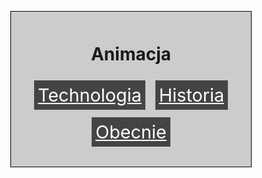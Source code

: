 
<html>
<head>
  <meta charset="utf-8">
  <title>Animacja</title>
  <style>
    body {
      background-image: url(https://github.com/HistoriaAnimacjiP/HistoriaAnimacjiP.github.io/blob/main/tablet.png);
      background-size: cover;
      background-repeat: no-repeat;
      background-position: center up; /* Dodana linia */
    }
    .container {
      width: 360px;
      margin: 30px auto;
      background-color: #ccc;
      padding: 12px;
      text-align: center;
      border: 1px solid black;
    }
    .word-box {
      display: inline-block;
      background-color: #444;
      color: white;
      padding: 6px;
      margin: 6px;
      font-size: 28.8px;
    }
    nav {
      display: flex;
      justify-content: space-around;
      margin-top: 24px;
    }
    nav a {
      text-decoration: none;
      color: white;
      font-size: 28.8px;
    }
  </style>
</head>
<body>
  <div class="container">
    <h1>Animacja</h1>
    <p>
      <a href="file:///C:/Users/user/OneDrive/Pulpit/szko%C5%82a/Nowy%20folder/Animacja/obecnie.html" class="word-box">Technologia</a>
      <a href="file:///C:/Users/user/OneDrive/Pulpit/szko%C5%82a/Nowy%20folder/Animacja/hisoria2.html" class="word-box">Historia</a>
      <a href="obecnie.html" class="word-box">Obecnie</a>

